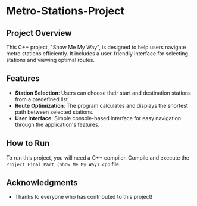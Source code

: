 # Metro-Stations-Project

## Project Overview
This C++ project, "Show Me My Way", is designed to help users navigate metro stations efficiently. It includes a user-friendly interface for selecting stations and viewing optimal routes.

## Features
- **Station Selection**: Users can choose their start and destination stations from a predefined list.
- **Route Optimization**: The program calculates and displays the shortest path between selected stations.
- **User Interface**: Simple console-based interface for easy navigation through the application's features.

## How to Run
To run this project, you will need a C++ compiler. Compile and execute the `Project Final Part (Show Me My Way).cpp` file.

## Acknowledgments
- Thanks to everyone who has contributed to this project!
